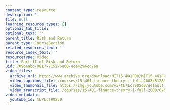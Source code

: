 ```yaml
---
content_type: resource
description: ''
file: null
learning_resource_types: []
optional_tab_title: ''
optional_text: ''
parent_title: Risk and Return
parent_type: CourseSection
related_resources_text: ''
resource_index_text: ''
resourcetype: Video
title: Part II of Risk and Return
uid: 709beabd-0817-7152-6e60-ece4296cd76a
video_files:
  archive_url: http://www.archive.org/download/MIT15.401F08/MIT15_401F08_ses13_300k.mp4
  video_captions_file: /courses/15-401-finance-theory-i-fall-2008/51285cc58d945ae1afb01b23393c1f97_tL7Lcl90Sc0.vtt
  video_thumbnail_file: https://img.youtube.com/vi/tL7Lcl90Sc0/default.jpg
  video_transcript_file: /courses/15-401-finance-theory-i-fall-2008/6252f95389f4b0483e848073d77ca9a5_tL7Lcl90Sc0.pdf
video_metadata:
  youtube_id: tL7Lcl90Sc0
---
```

